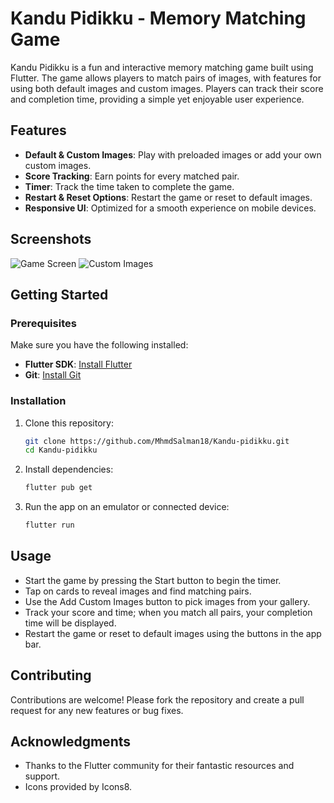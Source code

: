 # Kandu Pidikku - Memory Matching Game

Kandu Pidikku is a fun and interactive memory matching game built using Flutter. The game allows players to match pairs of images, with features for using both default images and custom images. Players can track their score and completion time, providing a simple yet enjoyable user experience.

## Features

- **Default & Custom Images**: Play with preloaded images or add your own custom images.
- **Score Tracking**: Earn points for every matched pair.
- **Timer**: Track the time taken to complete the game.
- **Restart & Reset Options**: Restart the game or reset to default images.
- **Responsive UI**: Optimized for a smooth experience on mobile devices.

## Screenshots

<!-- Include some screenshots of your app's UI here -->
![Game Screen](screenshots/game_screen.png)
![Custom Images](screenshots/custom_images.png)

## Getting Started

### Prerequisites

Make sure you have the following installed:
- **Flutter SDK**: [Install Flutter](https://flutter.dev/docs/get-started/install)
- **Git**: [Install Git](https://git-scm.com/book/en/v2/Getting-Started-Installing-Git)

### Installation

1. Clone this repository:
   ```bash
   git clone https://github.com/MhmdSalman18/Kandu-pidikku.git
   cd Kandu-pidikku

2. Install dependencies:
   ```bash
   flutter pub get

3. Run the app on an emulator or connected device:
   ```bash
   flutter run

## Usage

- Start the game by pressing the Start button to begin the timer.
- Tap on cards to reveal images and find matching pairs.
- Use the Add Custom Images button to pick images from your gallery.
- Track your score and time; when you match all pairs, your completion time will be displayed.
- Restart the game or reset to default images using the buttons in the app bar.

## Contributing

Contributions are welcome! Please fork the repository and create a pull request for any new features or bug fixes.

## Acknowledgments

- Thanks to the Flutter community for their fantastic resources and support.
- Icons provided by Icons8.
